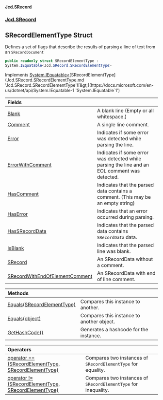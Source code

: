 #### [Jcd.SRecord](index.md 'index')
### [Jcd.SRecord](Jcd.SRecord.md 'Jcd.SRecord')

## SRecordElementType Struct

Defines a set of flags that describe the results of parsing a line of text from an `SRecordDocument`

```csharp
public readonly struct SRecordElementType :
System.IEquatable<Jcd.SRecord.SRecordElementType>
```

Implements [System.IEquatable&lt;](https://docs.microsoft.com/en-us/dotnet/api/System.IEquatable-1 'System.IEquatable`1')[SRecordElementType](Jcd.SRecord.SRecordElementType.md 'Jcd.SRecord.SRecordElementType')[&gt;](https://docs.microsoft.com/en-us/dotnet/api/System.IEquatable-1 'System.IEquatable`1')

| Fields | |
| :--- | :--- |
| [Blank](Jcd.SRecord.SRecordElementType.Blank.md 'Jcd.SRecord.SRecordElementType.Blank') | A blank line (Empty or all whitespace.) |
| [Comment](Jcd.SRecord.SRecordElementType.Comment.md 'Jcd.SRecord.SRecordElementType.Comment') | A single line comment. |
| [Error](Jcd.SRecord.SRecordElementType.Error.md 'Jcd.SRecord.SRecordElementType.Error') | Indicates if some error was detected while parsing the line. |
| [ErrorWithComment](Jcd.SRecord.SRecordElementType.ErrorWithComment.md 'Jcd.SRecord.SRecordElementType.ErrorWithComment') | Indicates if some error was detected while parsing the line and an EOL comment was detected. |
| [HasComment](Jcd.SRecord.SRecordElementType.HasComment.md 'Jcd.SRecord.SRecordElementType.HasComment') | Indicates that the parsed data contains a comment. (This may be an empty string) |
| [HasError](Jcd.SRecord.SRecordElementType.HasError.md 'Jcd.SRecord.SRecordElementType.HasError') | Indicates that an error occurred during parsing. |
| [HasSRecordData](Jcd.SRecord.SRecordElementType.HasSRecordData.md 'Jcd.SRecord.SRecordElementType.HasSRecordData') | Indicates that the parsed data contains `SRecordData` data. |
| [IsBlank](Jcd.SRecord.SRecordElementType.IsBlank.md 'Jcd.SRecord.SRecordElementType.IsBlank') | Indicates that the parsed line was blank. |
| [SRecord](Jcd.SRecord.SRecordElementType.SRecord.md 'Jcd.SRecord.SRecordElementType.SRecord') | An SRecordData without a comment. |
| [SRecordWithEndOfElementComment](Jcd.SRecord.SRecordElementType.SRecordWithEndOfElementComment.md 'Jcd.SRecord.SRecordElementType.SRecordWithEndOfElementComment') | An SRecordData with end of line comment. |

| Methods | |
| :--- | :--- |
| [Equals(SRecordElementType)](Jcd.SRecord.SRecordElementType.Equals(Jcd.SRecord.SRecordElementType).md 'Jcd.SRecord.SRecordElementType.Equals(Jcd.SRecord.SRecordElementType)') | Compares this instance to another. |
| [Equals(object)](Jcd.SRecord.SRecordElementType.Equals(object).md 'Jcd.SRecord.SRecordElementType.Equals(object)') | Compares this instance to another object. |
| [GetHashCode()](Jcd.SRecord.SRecordElementType.GetHashCode().md 'Jcd.SRecord.SRecordElementType.GetHashCode()') | Generates a hashcode for the instance. |

| Operators | |
| :--- | :--- |
| [operator ==(SRecordElementType, SRecordElementType)](Jcd.SRecord.SRecordElementType.op_Equality(Jcd.SRecord.SRecordElementType,Jcd.SRecord.SRecordElementType).md 'Jcd.SRecord.SRecordElementType.op_Equality(Jcd.SRecord.SRecordElementType, Jcd.SRecord.SRecordElementType)') | Compares two instances of `SRecordElementType` for equality. |
| [operator !=(SRecordElementType, SRecordElementType)](Jcd.SRecord.SRecordElementType.op_Inequality(Jcd.SRecord.SRecordElementType,Jcd.SRecord.SRecordElementType).md 'Jcd.SRecord.SRecordElementType.op_Inequality(Jcd.SRecord.SRecordElementType, Jcd.SRecord.SRecordElementType)') | Compares two instances of `SRecordElementType` for inequality. |
